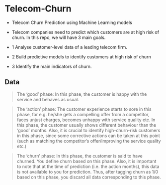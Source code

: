 # Telecom-Churn

* Telecom Churn Prediction using Machine Learning models

* Telecom companies need to predict which customers are at high risk of churn. In this repo, we will have 3 main goals.

* 1 Analyse customer-level data of a leading telecom firm.
* 2 Build predictive models to identify customers at high risk of churn
* 3 Identify the main indicators of churn.

## Data

> The ‘good’ phase: In this phase, the customer is happy with the service and behaves as usual. 

> The ‘action’ phase: The customer experience starts to sore in this phase, for e.g. he/she gets a compelling offer from a  competitor, faces unjust charges, becomes unhappy with service quality etc. In this phase, the customer usually shows different behaviour than the ‘good’ months. Also, it is crucial to identify high-churn-risk customers in this phase, since some corrective actions can be taken at this point (such as matching the competitor’s offer/improving the service quality etc.)

> The ‘churn’ phase: In this phase, the customer is said to have churned. You define churn based on this phase. Also, it is important to note that at the time of prediction (i.e. the action months), this data is not available to you for prediction. Thus, after tagging churn as 1/0 based on this phase, you discard all data corresponding to this phase.
